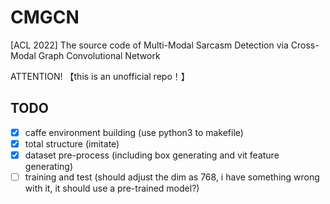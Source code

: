 # CMGCN
[ACL 2022] The source code of Multi-Modal Sarcasm Detection via Cross-Modal Graph Convolutional Network

ATTENTION! 【this is an unofficial repo！】

## TODO
- [x] caffe environment building (use python3 to makefile)
- [x] total structure (imitate)
- [x] dataset pre-process (including box generating and vit feature generating)
- [ ] training and test (should adjust the dim as 768, i have something wrong with it, it should use a pre-trained model?)
